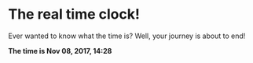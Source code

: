 # The real time clock!

Ever wanted to know what the time is? Well, your journey is about to end!

**The time is Nov 08, 2017, 14:28**